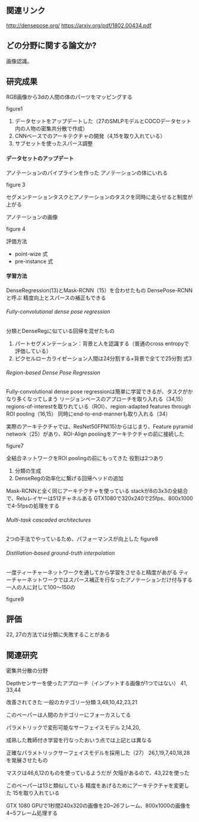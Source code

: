 ## 関連リンク

http://densepose.org/
https://arxiv.org/pdf/1802.00434.pdf

## どの分野に関する論文か?
画像認識。


## 研究成果
RGB画像から3dの人間の体のパーツをマッピングする

figure1

1. データセットをアップデートした（27のSMLPモデルとCOCOデータセット内の人物の密集共分散で作成）
1. CNNベースでのアーキテクチャの開発（4,15を取り入れている）
1. サブセットを使ったスパース調整

#### データセットのアップデート
アノテーションのパイプラインを作った
アノテーションの体にいれる

figure 3

セグメンテーションタスクとアノテーションのタスクを同時に走らせると制度が上がる

アノテーションの画像

figure 4

評価方法
* point-wize
式
* pre-instance
式

#### 学習方法
DenseRegression(13)とMask-RCNN（15）を合わせたもの
DensePose-RCNNと呼ぶ
精度向上とスパースの補正もできる

###### Fully-convolutional dense pose regression
分類とDenseRegに似ている回帰を混ぜたもの

1. パートセグメンテーション：背景と人を認識する（普通のcross entropyで評価している）
1. ピクセルローカライゼーション人間は24分割する+背景で全てで25分割
式3

###### Region-based Dense Pose Regression

Fully-convolutional dense pose regressionは簡単に学習できるが、タスクがかなり多くなってしまう
リージョンベースのアプローチを取り入れる（34,15） regions-of-interestを取りれている（ROI）、region-adapted features through ROI pooling（16,15）
同時にend-to-end-mannerも取り入れる（34）

実際のアーキテクチャでは、ResNet50FPN(15)からはじまり、Feature pyramid network（25）があり、ROI-Align poolingをアーキテクチャの前に接続した

figure7

全結合ネットワークをROI poolingの前にもってきた
役割は2つあり

1. 分類の生成
1. DenseRegの効率化に繋げる回帰ヘッドの追加

Mask-RCNNと全く同じアーキテクチャを使っている
stackが8の3x3の全結合で、Reluレイヤーは512チャネルある
GTX1080で320x240で25fps、800x1000で4-5fpsの処理をする

###### Multi-task cascaded architectures

2つの手法でやっているため、パフォーマンスが向上した
figure8

###### Distillation-based ground-truth interpolation

一度ティーチャーネットワークを通してから学習をさせると精度があがる
ティーチャーネットワークではスパース補正を行なったアノテーションだけ付与する一人の人に対して100〜150の

figure9

## 評価
22, 27の方法では分類に失敗することがある


## 関連研究

密集共分散の分野

Depthセンサーを使ったアプローチ（インプットする画像が1つではない）
41, 33,44

改善されてきた
一般のカテゴリー分類
3,48,10,42,23,21

このペーパーは人間のカテゴリーにフォーカスしてる

パラメトリックで変形可能なサーフェイスモデル
2,14,20,


成熟した教師付き学習を行なったおいう点では上記とは異なる

正確なパラメトリックサーフェイスモデルを採用した（27）
26,1,19,7,40,18,28を発展させたもの

マスクは46,6,12のものを使っているようだが
欠陥があるので、43,22を使った

このペーパーは13と類似している
精度をあげるためにアーキテクチャを変更した
15を取り入れている

GTX 1080 GPUで1秒間240x320の画像を20~26フレーム、800x1000の画像を4~5フレーム処理する


